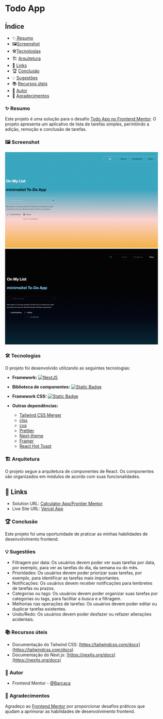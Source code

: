 # Todo App

## Índice

- ✨[️‍️ Resumo](#-resumo)
- 🖼️[Screenshot](#screenshot)
- 🛠️[Tecnologias](#tecnologias)
- 🏗️ [Arquitetura](#arquitetura)
- 🔗 [Links](#links)
- 🏆 [Conclusão](#conclusão)
- 💡 [Sugestões](#sugestões)
- 📚 [Recursos úteis](#recursos-úteis)
- 👤 [Autor](#autor)
- 🙏 [Agradecimentos](#agradecimentos)

### ✨ **Resumo**

Este projeto é uma solução para o desafio [Todo App no Frontend Mentor](https://www.frontendmentor.io/challenges/todo-app-Su1_KokOW). O projeto apresenta um aplicativo de lista de tarefas simples, permitindo a adição, remoção e conclusão de tarefas.

### 🖼️ Screenshot

![Screenshot do Projeto](/public//screenshot.png)
![Screenshot do Projeto](/public//screenshot2.png)

### 🛠️ **Tecnologias**

O projeto foi desenvolvido utilizando as seguintes tecnologias:

- **Framework:** [![NextJS](https://img.shields.io/badge/NextJS-%23000?style=for-the-badge&logo=nextdotjs&logoColor=%23fff)](https://nextjs.org/)
- **Biblioteca de componentes:** [![Static Badge](https://img.shields.io/badge/React-%2361DAFB?style=for-the-badge&logo=react&logoColor=%23fff)](https://reactjs.org/)

- **Framework CSS:** [![Static Badge](https://img.shields.io/badge/Tailwind-%2306B6D4?style=for-the-badge&logo=tailwindcss&logoColor=%23fff)](https://tailwindcss.com/)
- **Outras dependências:**
  - [Tailwind CSS Merger](https://github.com/dvcrn/tailwindcss-merge)
  - [clsx](https://github.com/lukeed/clsx)
  - [cva](https://github.com/cva)
  - [Prettier](https://prettier.io/)
  - [Next-theme](https://next-theme.org/)
  - [Framer](https://www.framer.com)
  - [React Hot Toast](https://react-hot-toast.com)

### 🏗️ **Arquitetura**

O projeto segue a arquitetura de componentes de React. Os componentes são organizados em módulos de acordo com suas funcionalidades.

## 🔗 Links

- Solution URL: [Calculator App/Frontier Mentor](https://www.frontendmentor.io/solutions/todo-appnextjs-tailwind-css-rnwcrxVt2H)
- Live Site URL: [Vercel App](https://todo-app-list-seven.vercel.app)

### 🏆 **Conclusão**

Este projeto foi uma oportunidade de praticar as minhas habilidades de desenvolvimento frontend.

### 💡 **Sugestões**

- Filtragem por data: Os usuários devem poder ver suas tarefas por data, por exemplo, para ver as tarefas do dia, da semana ou do mês.
- Prioridades: Os usuários devem poder priorizar suas tarefas, por exemplo, para identificar as tarefas mais importantes.
- Notificações: Os usuários devem receber notificações para lembretes de tarefas ou prazos.
- Categorias ou tags: Os usuários devem poder organizar suas tarefas por categorias ou tags, para facilitar a busca e a filtragem.
- Melhorias nas operações de tarefas: Os usuários devem poder editar ou duplicar tarefas existentes.
- Undo/Redo: Os usuários devem poder desfazer ou refazer alterações acidentais.

### 📚 **Recursos úteis**

- Documentação do Tailwind CSS: [https://tailwindcss.com/docs](https://tailwindcss.com/docs)
- Documentação do Next.js: [https://nextjs.org/docs](https://nextjs.org/docs)

### 👤 **Autor**

- Frontend Mentor - [@Barcaca](https://www.frontendmentor.io/profile/Barcaca)

### 🙏 **Agradecimentos**

Agradeço ao [Frontend Mentor](https://www.frontendmentor.io/home) por proporcionar desafios práticos que ajudam a aprimorar as habilidades de desenvolvimento frontend.
